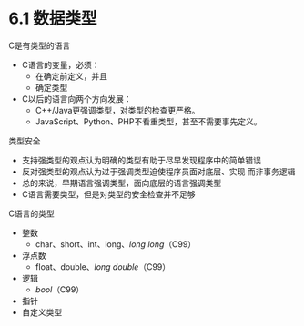 # 6.1 数据类型

C是有类型的语言

- C语言的变量，必须：
    - 在确定前定义，并且
    - 确定类型
- C以后的语言向两个方向发展：
    - C++/Java更强调类型，对类型的检查更严格。
    - JavaScript、Python、PHP不看重类型，甚至不需要事先定义。

类型安全

- 支持强类型的观点认为明确的类型有助于尽早发现程序中的简单错误
- 反对强类型的观点认为过于强调类型迫使程序员面对底层、实现
而非事务逻辑
- 总的来说，早期语言强调类型，面向底层的语言强调类型
- C语言需要类型，但是对类型的安全检查并不足够

C语言的类型

- 整数
    - char、short、int、long、*long long*（C99）
- 浮点数
    - float、double、*long double*（C99）
- 逻辑
    - *bool*（C99）
- 指针
- 自定义类型

